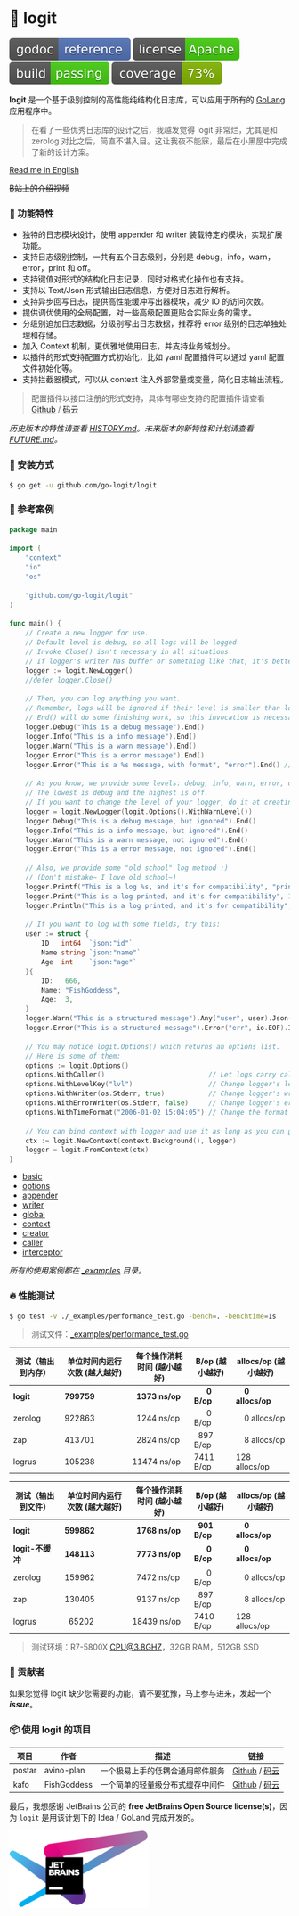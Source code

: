 # 📝 logit

[![Go Doc](_icons/godoc.svg)](https://pkg.go.dev/github.com/go-logit/logit)
[![License](_icons/license.svg)](https://www.apache.org/licenses/LICENSE-2.0.html)
[![License](_icons/build.svg)](_icons/build.svg)
[![License](_icons/coverage.svg)](_icons/coverage.svg)

**logit** 是一个基于级别控制的高性能纯结构化日志库，可以应用于所有的 [GoLang](https://golang.org) 应用程序中。

> 在看了一些优秀日志库的设计之后，我越发觉得 logit 非常烂，尤其是和 zerolog 对比之后，简直不堪入目。这让我夜不能寐，最后在小黑屋中完成了新的设计方案。

[Read me in English](./README.en.md)

~~[B站上的介绍视频](https://www.bilibili.com/video/BV14t4y1y7rF)~~

### 🥇 功能特性

* 独特的日志模块设计，使用 appender 和 writer 装载特定的模块，实现扩展功能。
* 支持日志级别控制，一共有五个日志级别，分别是 debug，info，warn，error，print 和 off。
* 支持键值对形式的结构化日志记录，同时对格式化操作也有支持。
* 支持以 Text/Json 形式输出日志信息，方便对日志进行解析。
* 支持异步回写日志，提供高性能缓冲写出器模块，减少 IO 的访问次数。
* 提供调优使用的全局配置，对一些高级配置更贴合实际业务的需求。
* 分级别追加日志数据，分级别写出日志数据，推荐将 error 级别的日志单独处理和存储。
* 加入 Context 机制，更优雅地使用日志，并支持业务域划分。
* 以插件的形式支持配置方式初始化，比如 yaml 配置插件可以通过 yaml 配置文件初始化等。
* 支持拦截器模式，可以从 context 注入外部常量或变量，简化日志输出流程。

> 配置插件以接口注册的形式支持，具体有哪些支持的配置插件请查看 [Github](https://github.com/go-logit) / [码云](https://gitee.com/go-logit)

_历史版本的特性请查看 [HISTORY.md](./HISTORY.md)。未来版本的新特性和计划请查看 [FUTURE.md](./FUTURE.md)。_

### 🚀 安装方式

```bash
$ go get -u github.com/go-logit/logit
```

### 📖 参考案例

```go
package main

import (
	"context"
	"io"
	"os"

	"github.com/go-logit/logit"
)

func main() {
	// Create a new logger for use.
	// Default level is debug, so all logs will be logged.
	// Invoke Close() isn't necessary in all situations.
	// If logger's writer has buffer or something like that, it's better to invoke Close() for flushing buffer or something else.
	logger := logit.NewLogger()
	//defer logger.Close()

	// Then, you can log anything you want.
	// Remember, logs will be ignored if their level is smaller than logger's level.
	// End() will do some finishing work, so this invocation is necessary.
	logger.Debug("This is a debug message").End()
	logger.Info("This is a info message").End()
	logger.Warn("This is a warn message").End()
	logger.Error("This is a error message").End()
	logger.Error("This is a %s message, with format", "error").End() // Format with params.

	// As you know, we provide some levels: debug, info, warn, error, off.
	// The lowest is debug and the highest is off.
	// If you want to change the level of your logger, do it at creating.
	logger = logit.NewLogger(logit.Options().WithWarnLevel())
	logger.Debug("This is a debug message, but ignored").End()
	logger.Info("This is a info message, but ignored").End()
	logger.Warn("This is a warn message, not ignored").End()
	logger.Error("This is a error message, not ignored").End()

	// Also, we provide some "old school" log method :)
	// (Don't mistake~ I love old school~)
	logger.Printf("This is a log %s, and it's for compatibility", "printed")
	logger.Print("This is a log printed, and it's for compatibility", 123)
	logger.Println("This is a log printed, and it's for compatibility", 666)

	// If you want to log with some fields, try this:
	user := struct {
		ID   int64  `json:"id"`
		Name string `json:"name"`
		Age  int    `json:"age"`
	}{
		ID:   666,
		Name: "FishGoddess",
		Age:  3,
	}
	logger.Warn("This is a structured message").Any("user", user).Json("userJson", user).End()
	logger.Error("This is a structured message").Error("err", io.EOF).Int("trace", 123).End()

	// You may notice logit.Options() which returns an options list.
	// Here is some of them:
	options := logit.Options()
	options.WithCaller()                          // Let logs carry caller information.
	options.WithLevelKey("lvl")                   // Change logger's level key to "lvl".
	options.WithWriter(os.Stderr, true)           // Change logger's writer to os.Stderr with buffer.
	options.WithErrorWriter(os.Stderr, false)     // Change logger's error writer to os.Stderr without buffer.
	options.WithTimeFormat("2006-01-02 15:04:05") // Change the format of time (Only the log's time will apply it).

	// You can bind context with logger and use it as long as you can get the context.
	ctx := logit.NewContext(context.Background(), logger)
	logger = logit.FromContext(ctx)
}
```

* [basic](./_examples/basic.go)
* [options](./_examples/options.go)
* [appender](./_examples/appender.go)
* [writer](./_examples/writer.go)
* [global](./_examples/global.go)
* [context](./_examples/context.go)
* [creator](./_examples/creator.go)
* [caller](./_examples/caller.go)
* [interceptor](./_examples/interceptor.go)

_所有的使用案例都在 [_examples](./_examples) 目录。_

### 🔥 性能测试

```bash
$ go test -v ./_examples/performance_test.go -bench=. -benchtime=1s
```

> 测试文件：[_examples/performance_test.go](./_examples/performance_test.go)

| 测试（输出到内存） | 单位时间内运行次数 (越大越好) | 每个操作消耗时间 (越小越好)       | B/op (越小越好)                     | allocs/op (越小越好)              |
|-----------|------------------|-----------------------|---------------------------------|-------------------------------|
| **logit** | **799759**       | **&nbsp; 1373 ns/op** | **&nbsp; &nbsp; &nbsp; 0 B/op** | **&nbsp; &nbsp; 0 allocs/op** |
| zerolog   | 922863           | &nbsp; 1244 ns/op     | &nbsp; &nbsp; &nbsp; 0 B/op     | &nbsp; &nbsp; 0 allocs/op     |
| zap       | 413701           | &nbsp; 2824 ns/op     | &nbsp; 897 B/op                 | &nbsp; &nbsp; 8 allocs/op     |
| logrus    | 105238           | 11474 ns/op           | 7411 B/op                       | 128 allocs/op                 |

| 测试（输出到文件）     | 单位时间内运行次数 (越大越好) | 每个操作消耗时间 (越小越好)       | B/op (越小越好)                     | allocs/op (越小越好)              |
|---------------|------------------|-----------------------|---------------------------------|-------------------------------|
| **logit**     | **599862**       | **&nbsp; 1768 ns/op** | **&nbsp; 901 B/op**             | **&nbsp; &nbsp; 0 allocs/op** |
| **logit-不缓冲** | **148113**       | **&nbsp; 7773 ns/op** | **&nbsp; &nbsp; &nbsp; 0 B/op** | **&nbsp; &nbsp; 0 allocs/op** |
| zerolog       | 159962           | &nbsp; 7472 ns/op     | &nbsp; &nbsp; &nbsp; 0 B/op     | &nbsp; &nbsp; 0 allocs/op     |
| zap           | 130405           | &nbsp; 9137 ns/op     | &nbsp; 897 B/op                 | &nbsp; &nbsp; 8 allocs/op     |
| logrus        | &nbsp; 65202     | 18439 ns/op           | 7410 B/op                       | 128 allocs/op                 |

> 测试环境：R7-5800X CPU@3.8GHZ，32GB RAM，512GB SSD

### 👥 贡献者

如果您觉得 logit 缺少您需要的功能，请不要犹豫，马上参与进来，发起一个 _**issue**_。

### 📦 使用 logit 的项目

| 项目     | 作者          | 描述               | 链接                                                                                         |
|--------|-------------|------------------|--------------------------------------------------------------------------------------------|
| postar | avino-plan  | 一个极易上手的低耦合通用邮件服务 | [Github](https://github.com/avino-plan/postar) / [码云](https://gitee.com/avino-plan/postar) |
| kafo   | FishGoddess | 一个简单的轻量级分布式缓存中间件 | [Github](https://github.com/FishGoddess/kafo) / [码云](https://gitee.com/FishGoddess/kafo)   |

最后，我想感谢 JetBrains 公司的 **free JetBrains Open Source license(s)**，因为 `logit` 是用该计划下的 Idea / GoLand 完成开发的。

<a href="https://www.jetbrains.com/?from=logit" target="_blank"><img src="./_icons/jetbrains.png" width="250"/></a>
